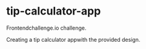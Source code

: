# tip-calculator-app

Frontendchallenge.io challenge.

Creating a tip calculator appwith the provided design.
